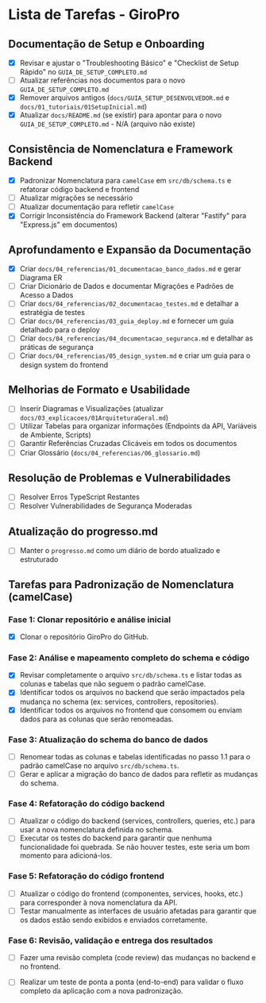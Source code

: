 # Lista de Tarefas - GiroPro

## Documentação de Setup e Onboarding
- [x] Revisar e ajustar o "Troubleshooting Básico" e "Checklist de Setup Rápido" no `GUIA_DE_SETUP_COMPLETO.md`
- [ ] Atualizar referências nos documentos para o novo `GUIA_DE_SETUP_COMPLETO.md`
- [x] Remover arquivos antigos (`docs/GUIA_SETUP_DESENVOLVEDOR.md` e `docs/01_tutoriais/01SetupInicial.md`)
- [x] Atualizar `docs/README.md` (se existir) para apontar para o novo `GUIA_DE_SETUP_COMPLETO.md` - N/A (arquivo não existe)

## Consistência de Nomenclatura e Framework Backend
- [x] Padronizar Nomenclatura para `camelCase` em `src/db/schema.ts` e refatorar código backend e frontend
- [ ] Atualizar migrações se necessário
- [ ] Atualizar documentação para refletir `camelCase`
- [x] Corrigir Inconsistência do Framework Backend (alterar "Fastify" para "Express.js" em documentos)

## Aprofundamento e Expansão da Documentação
- [x] Criar `docs/04_referencias/01_documentacao_banco_dados.md` e gerar Diagrama ER
- [ ] Criar Dicionário de Dados e documentar Migrações e Padrões de Acesso a Dados
- [ ] Criar `docs/04_referencias/02_documentacao_testes.md` e detalhar a estratégia de testes
- [ ] Criar `docs/04_referencias/03_guia_deploy.md` e fornecer um guia detalhado para o deploy
- [ ] Criar `docs/04_referencias/04_documentacao_seguranca.md` e detalhar as práticas de segurança
- [ ] Criar `docs/04_referencias/05_design_system.md` e criar um guia para o design system do frontend

## Melhorias de Formato e Usabilidade
- [ ] Inserir Diagramas e Visualizações (atualizar `docs/03_explicacoes/01ArquiteturaGeral.md`)
- [ ] Utilizar Tabelas para organizar informações (Endpoints da API, Variáveis de Ambiente, Scripts)
- [ ] Garantir Referências Cruzadas Clicáveis em todos os documentos
- [ ] Criar Glossário (`docs/04_referencias/06_glossario.md`)

## Resolução de Problemas e Vulnerabilidades
- [ ] Resolver Erros TypeScript Restantes
- [ ] Resolver Vulnerabilidades de Segurança Moderadas

## Atualização do progresso.md
- [ ] Manter o `progresso.md` como um diário de bordo atualizado e estruturado




## Tarefas para Padronização de Nomenclatura (camelCase)

### Fase 1: Clonar repositório e análise inicial
- [x] Clonar o repositório GiroPro do GitHub.

### Fase 2: Análise e mapeamento completo do schema e código
- [x] Revisar completamente o arquivo `src/db/schema.ts` e listar todas as colunas e tabelas que não seguem o padrão camelCase.
- [x] Identificar todos os arquivos no backend que serão impactados pela mudança no schema (ex: services, controllers, repositories).
- [x] Identificar todos os arquivos no frontend que consomem ou enviam dados para as colunas que serão renomeadas.

### Fase 3: Atualização do schema do banco de dados
- [ ] Renomear todas as colunas e tabelas identificadas no passo 1.1 para o padrão camelCase no arquivo `src/db/schema.ts`.
- [ ] Gerar e aplicar a migração do banco de dados para refletir as mudanças do schema.

### Fase 4: Refatoração do código backend
- [ ] Atualizar o código do backend (services, controllers, queries, etc.) para usar a nova nomenclatura definida no schema.
- [ ] Executar os testes do backend para garantir que nenhuma funcionalidade foi quebrada. Se não houver testes, este seria um bom momento para adicioná-los.

### Fase 5: Refatoração do código frontend
- [ ] Atualizar o código do frontend (componentes, services, hooks, etc.) para corresponder à nova nomenclatura da API.
- [ ] Testar manualmente as interfaces de usuário afetadas para garantir que os dados estão sendo exibidos e enviados corretamente.

### Fase 6: Revisão, validação e entrega dos resultados
- [ ] Fazer uma revisão completa (code review) das mudanças no backend e no frontend.
- [ ] Realizar um teste de ponta a ponta (end-to-end) para validar o fluxo completo da aplicação com a nova padronização.

